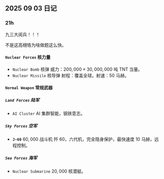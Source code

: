 ## 2025 09 03 日记

### $21\text{h}$

九三大阅兵！！！

不是这高栩恪为啥做题这么快。

#### `Nuclear Forces` 核力量

- `Nuclear Bomb` 核弹 威力：$200,000 \times 30,000,000$ 吨 TNT 当量。
- `Nuclear Missile` 核导弹 射程：覆盖全球。射速：$50$ 马赫。

#### `Normal Weapon` 常规武器

##### `Land Forces` 陆军

- `AI Cluster` AI 集群智能，钢铁意志。

##### `Sky Forces` 空军

- **`J-60`** $60,000$ 战斗机 歼 $60$，六代机，完全隐身保护，最快速度 $10$ 马赫，远程控制。

##### `Sea Forces` 海军

- `Nuclear Submarine` $20,000$ 核潜艇。